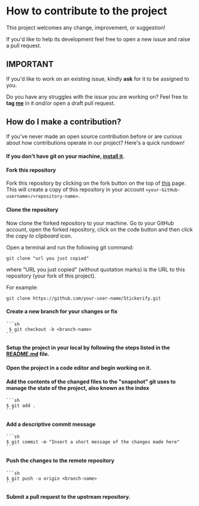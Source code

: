 # How to contribute to the project

This project welcomes any change, improvement, or suggestion!

If you'd like to help its development feel free to open a new issue and raise a pull request.

## IMPORTANT

If you'd like to work on an existing issue, kindly **ask** for it to be assigned to you.

Do you have any struggles with the issue you are working on? Feel free to **tag [me](https://github.com/rob93c)** in it _and/or_ open a draft pull request.

## How do I make a contribution?

If you've never made an open source contribution before or are curious about how contributions operate in our project? Here's a quick rundown!

#### If you don't have git on your machine, [install it](https://help.github.com/articles/set-up-git/).

#### Fork this repository

Fork this repository by clicking on the fork button on the top of [this](https://github.com/rob93c/Stickerify) page.
This will create a copy of this repository in your account `<your-GitHub-username>/<repository-name>`.

#### Clone the repository

Now clone the forked repository to your machine. Go to your GitHub account, open the forked repository, click on the code button and then click the _copy to clipboard_ icon.

Open a terminal and run the following git command:

```
git clone "url you just copied"
```

where "URL you just copied" (without quotation marks) is the URL to this repository (your fork of this project). 

For example:

```
git clone https://github.com/your-user-name/Stickerify.git
```

#### Create a new branch for your changes or fix 

    ```sh
     $ git checkout -b <branch-name>
    ```

#### Setup the project in your local by following the steps listed in the [README.md](https://github.com/rob93c/Stickerify#how-to-set-up-the-project) file.

#### Open the project in a code editor and begin working on it.
#### Add the contents of the changed files to the "snapshot" git uses to manage the state of the project, also known as the index

    ```sh
    $ git add .
    ```

#### Add a descriptive commit message

    ```sh
    $ git commit -m "Insert a short message of the changes made here"
    ```

#### Push the changes to the remote repository

    ```sh
    $ git push -u origin <branch-name>
    ```

#### Submit a pull request to the upstream repository.
